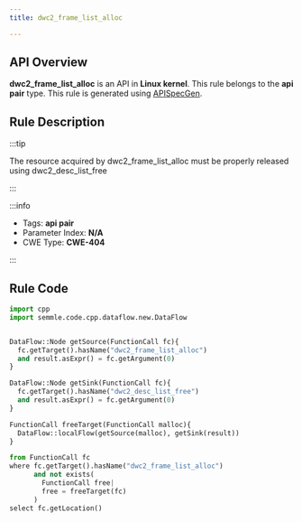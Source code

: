 ```yaml
---
title: dwc2_frame_list_alloc

---
```



## API Overview
**dwc2_frame_list_alloc** is an API in **Linux kernel**. This rule belongs to the **api pair** type. This rule is generated using [APISpecGen](../../tools/APISpecGen).
## Rule Description

:::tip

The resource acquired by dwc2_frame_list_alloc must be properly released using dwc2_desc_list_free

:::

:::info

- Tags: **api pair**
- Parameter Index: **N/A**
- CWE Type: **CWE-404**

:::

## Rule Code
```python
import cpp
import semmle.code.cpp.dataflow.new.DataFlow


DataFlow::Node getSource(FunctionCall fc){
  fc.getTarget().hasName("dwc2_frame_list_alloc")
  and result.asExpr() = fc.getArgument(0)
}

DataFlow::Node getSink(FunctionCall fc){
  fc.getTarget().hasName("dwc2_desc_list_free")
  and result.asExpr() = fc.getArgument(0)
}

FunctionCall freeTarget(FunctionCall malloc){
  DataFlow::localFlow(getSource(malloc), getSink(result))
}

from FunctionCall fc
where fc.getTarget().hasName("dwc2_frame_list_alloc")
      and not exists(
        FunctionCall free| 
        free = freeTarget(fc)
      )
select fc.getLocation()

    
```